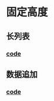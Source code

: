 # 固定高度

## 长列表

### [code](https://github.com/wensiyuanseven/lite-virtual-list/blob/master/docs/.vuepress/components/fixed-size.vue)

<fixed-size></fixed-size>

## 数据追加

### [code](https://github.com/wensiyuanseven/lite-virtual-list/blob/master/docs/.vuepress/components/fixed-loadmore.vue)

<fixed-loadmore></fixed-loadmore>
